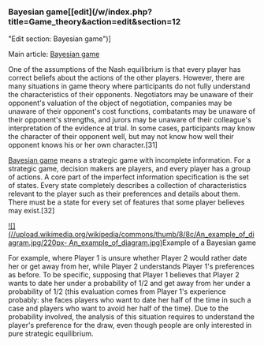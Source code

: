 ### Bayesian game[[edit](/w/index.php?title=Game\_theory&action=edit&section=12
"Edit section: Bayesian game")]

Main article: [Bayesian game](/wiki/Bayesian\_game "Bayesian game")

One of the assumptions of the Nash equilibrium is that every player has
correct beliefs about the actions of the other players. However, there are
many situations in game theory where participants do not fully understand the
characteristics of their opponents. Negotiators may be unaware of their
opponent's valuation of the object of negotiation, companies may be unaware of
their opponent's cost functions, combatants may be unaware of their opponent's
strengths, and jurors may be unaware of their colleague's interpretation of
the evidence at trial. In some cases, participants may know the character of
their opponent well, but may not know how well their opponent knows his or her
own character.[31]

[Bayesian game](/wiki/Bayesian\_game "Bayesian game") means a strategic game
with incomplete information. For a strategic game, decision makers are
players, and every player has a group of actions. A core part of the imperfect
information specification is the set of states. Every state completely
describes a collection of characteristics relevant to the player such as their
preferences and details about them. There must be a state for every set of
features that some player believes may exist.[32]

[![](//upload.wikimedia.org/wikipedia/commons/thumb/8/8c/An\_example\_of\_diagram.jpg/220px-
An\_example\_of\_diagram.jpg)](/wiki/File:An\_example\_of\_diagram.jpg)Example of a
Bayesian game

For example, where Player 1 is unsure whether Player 2 would rather date her
or get away from her, while Player 2 understands Player 1's preferences as
before. To be specific, supposing that Player 1 believes that Player 2 wants
to date her under a probability of 1/2 and get away from her under a
probability of 1/2 (this evaluation comes from Player 1's experience probably:
she faces players who want to date her half of the time in such a case and
players who want to avoid her half of the time). Due to the probability
involved, the analysis of this situation requires to understand the player's
preference for the draw, even though people are only interested in pure
strategic equilibrium.
